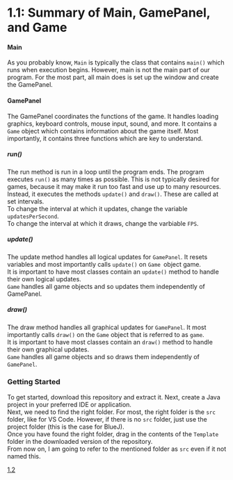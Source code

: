 # 1.1: Summary of Main, GamePanel, and Game

#### Main

As you probably know, `Main` is typically the class that contains `main()` which runs when execution begins. However, main is not the main part of our program. For the most part, all main does is set up the window and create the GamePanel.

#### GamePanel

The GamePanel coordinates the functions of the game. It handles loading graphics, keyboard controls, mouse input, sound, and more. It contains a `Game` object which contains information about the game itself. Most importantly, it contains three functions which are key to understand.  

##### run()
The run method is run in a loop until the program ends. The program executes `run()` as many times as possible. This is not typically desired for games, because it may make it run too fast and use up to many resources. Instead, it executes the methods `update()` and `draw()`. These are called at set intervals.  
To change the interval at which it updates, change the variable `updatesPerSecond`.  
To change the interval at which it draws, change the varbiable `FPS`.  
##### update()
The update method handles all logical updates for `GamePanel`. It resets variables and most importantly calls `update()` on `Game `object game.  
It is important to have most classes contain an `update()` method to handle their own logical updates.  
`Game` handles all game objects and so updates them independently of GamePanel.  
##### draw()
The draw method handles all graphical updates for `GamePanel`. It  most importantly calls `draw()` on the `Game` object that is referred to as `game`.  
It is important to have most classes contain an `draw()` method to handle their own graphical updates.  
`Game` handles all game objects and so draws them independently of `GamePanel`.  


### Getting Started
To get started, download this repository and extract it. Next, create a Java project in your preferred IDE or application.  
Next, we need to find the right folder. For most, the right folder is the `src` folder, like for VS Code. However, if there is no `src` folder, just use the project folder (this is the case for BlueJ).  
Once you have found the right folder, drag in the contents of the `Template` folder in the downloaded version of the repository.  
From now on, I am going to refer to the mentioned folder as `src` even if it not named this.  

[1.2](https://github.com/Motirock/An-Introduction-To-Java-Graphics/tree/main/Part%201/1.2)
